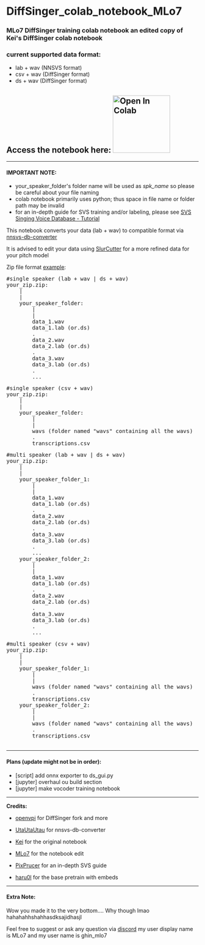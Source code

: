 # DiffSinger_colab_notebook_MLo7
### MLo7 DiffSinger training colab notebook an edited copy of Kei's DiffSinger colab notebook

### current supported data format:
- lab + wav (NNSVS format)
- csv + wav (DiffSinger format)
- ds + wav (DiffSinger format)

## Access the notebook here: <a href="https://colab.research.google.com/github/MLo7Ghinsan/DiffSinger_colab_notebook_MLo7/blob/main/DiffSinger_colab_notebook.ipynb"> <img src="https://colab.research.google.com/assets/colab-badge.svg" alt="Open In Colab" style="width: 150px;"/> </a>
___

#### IMPORTANT NOTE:

- your_speaker_folder's folder name will be used as *spk_name* so please be careful about your file naming
- colab notebook primarily uses python; thus space in file name or folder path may be invalid
- for an in-depth guide for SVS training and/or labeling, please see [SVS Singing Voice Database - Tutorial](https://docs.google.com/document/d/1uMsepxbdUW65PfIWL1pt2OM6ZKa5ybTTJOpZ733Ht6s/edit?usp=sharing)

This notebook converts your data (lab + wav) to compatible format via [nnsvs-db-converter](https://github.com/UtaUtaUtau/nnsvs-db-converter)

It is advised to edit your data using [SlurCutter](https://github.com/openvpi/MakeDiffSinger/releases) for a more refined data for your pitch model

Zip file format [example](https://github.com/MLo7Ghinsan/DiffSinger_colab_notebook_MLo7/releases/tag/ref):
<pre>
#single speaker (lab + wav | ds + wav)
your_zip.zip:
    |
    |
    your_speaker_folder:
        |
        |
        data_1.wav
        data_1.lab (or.ds)
        .
        data_2.wav
        data_2.lab (or.ds)
        .
        data_3.wav
        data_3.lab (or.ds)
        .
        ...
</pre>
<pre>
#single speaker (csv + wav)
your_zip.zip:
    |
    |
    your_speaker_folder:
        |
        |
        wavs (folder named "wavs" containing all the wavs)
        .
        transcriptions.csv
</pre>
<pre>
#multi speaker (lab + wav | ds + wav)
your_zip.zip:
    |
    |
    your_speaker_folder_1:
        |
        |
        data_1.wav
        data_1.lab (or.ds)
        .
        data_2.wav
        data_2.lab (or.ds)
        .
        data_3.wav
        data_3.lab (or.ds)
        .
        ...
    your_speaker_folder_2:
        |
        |
        data_1.wav
        data_1.lab (or.ds)
        .
        data_2.wav
        data_2.lab (or.ds)
        .
        data_3.wav
        data_3.lab (or.ds)
        .
        ...
</pre>
<pre>
#multi speaker (csv + wav)
your_zip.zip:
    |
    |
    your_speaker_folder_1:
        |
        |
        wavs (folder named "wavs" containing all the wavs)
        .
        transcriptions.csv
    your_speaker_folder_2:
        |
        |
        wavs (folder named "wavs" containing all the wavs)
        .
        transcriptions.csv

</pre>

___

#### Plans (update might not be in order):

- [script] add onnx exporter to ds_gui.py
- [jupyter] overhaul ou build section
- [jupyter] make vocoder training notebook

___

**Credits:** 

  - [openvpi](https://openvpi.github.io/) for DiffSinger fork and more

  - [UtaUtaUtau](https://utautautau.neocities.org/) for nnsvs-db-converter

  - [Kei](https://pronouns.page/@kei.wendt06) for the original notebook

  - [MLo7](https://github.com/MLo7Ghinsan) for the notebook edit

  - [PixPrucer](https://twitter.com/PixPrucer?s=20) for an in-depth SVS guide
    
  - [haru0l](https://x.com/mscoocoo2?s=20) for the base pretrain with embeds

___

#### Extra Note:

Wow you made it to the very bottom.... Why though lmao hahahahhshahhasdksajidhasjl

Feel free to suggest or ask any question via [discord](https://discord.com/invite/wwbu2JUMjj) my user display name is MLo7 and my user name is ghin_mlo7
